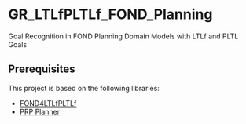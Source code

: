 # GR_LTLfPLTLf_FOND_Planning
Goal Recognition in FOND Planning Domain Models with LTLf and PLTL Goals

## Prerequisites

This project is based on the following libraries:

- [FOND4LTLfPLTLf](https://github.com/whitemech/FOND4LTLfPLTLf)
- [PRP Planner](https://github.com/QuMuLab/planner-for-relevant-policies)
